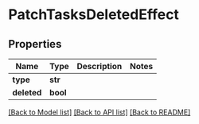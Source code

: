 # PatchTasksDeletedEffect

## Properties
Name | Type | Description | Notes
------------ | ------------- | ------------- | -------------
**type** | **str** |  | 
**deleted** | **bool** |  | 

[[Back to Model list]](../README.md#documentation-for-models) [[Back to API list]](../README.md#documentation-for-api-endpoints) [[Back to README]](../README.md)

